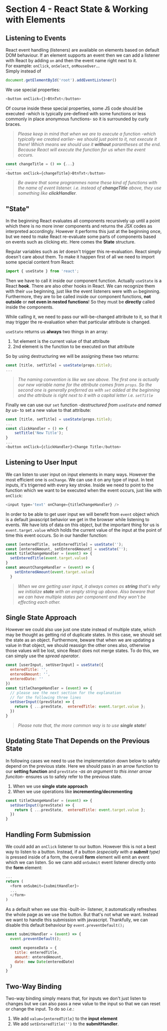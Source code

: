# Section 4 - React State & Working with Elements
## Listening to Events
React event handling (listeners) are available on elements based on default DOM behaviour. If an element supports an event then we can add a listener with React by adding `on` and then the event name right next to it.  
For example: `onClick`, `onSelect`, `onMouseOver`...  
Simply instead of
```javascript
document.getElementById('root').addEventListener()
```
We use special properties:
```javascript
<button onClick={}>BtnTxt</button>
```
Of course inside these special properties, some JS code should be executed -which is typically pre-defined with some functions or less commonly in place anonymous functions- so it is surrounded by curly braces.
> *Please keep in mind that when we are to execute a function -which typically we created earlier- we should just point to it, not execute it there! Which means we should use it **without** parantheses at the end. Because React will execute the function for us when the event occurs.*
```javascript
const changeTitle = () => {...}
...
<button onClick={changeTitle}>BtnTxt</button>
```
> *Be aware that some programmes name these kind of functions with the name of event listener. i.e. instead of **changeTitle** above, they use something like **clickHandler**.*

## "State"
In the beginning React evaluates all components recursively up until a point which there is no more inner components and returns the JSX codes as interpreted accordingly. However it performs this just at the beginning once, but we need to make React re-evaluate some parts of components based on events such as clicking etc. Here comes the **State** structure.  

Regular variables such as *let* doesn't trigger this re-evaluation. React simply doesn't care about them. To make it happen first of all we need to import some special content from React:
```javascript
import { useState } from 'react';
```
Then we have to call it inside our component function. Actually `useState` is a React **hook**. There are also other hooks in React. We can recognize them with their `use` beginning, just like the event listeners were with `on` beginning. Furthermore, they are to be called inside our component functions, **not outside** or **not even in nested functions**! So they must be **directly** called inside the components.  

While calling it, we need to pass our will-be-changed attribute to it, so that it may trigger the re-evaluation when that particular attribute is changed.  

`useState` returns us **always** two things in an array:
1. 1st element is the current value of that attribute
2. 2nd element is the function to be executed on that attribute

So by using destructuring we will be assigning these two returns:
```javascript
const [title, setTitle] = useState(props.title);
...
```
> *The naming convention is like we see above. The first one is actually our new variable name for the attribute comes from `props`. So the second one is generally preferred as with `set` added at the beginning and the attribute is right next to it with a capital letter i.e. `setTitle`*

Finally we can use our `set` function *-destructured from `useState` and named by us-* to set a new value to that attribute:
```javascript
const [title, setTitle] = useState(props.title);
...
const clickHandler = () => {
    setTitle('New Title');
}
...
<button onClick={clickHandler}>Change Title</button>
```

## Listening to User Input
We can listen to user input on input elements in many ways. However the most efficient one is `onChange`. We can use it on any type of input. In text inputs, it's trigerred with every key stroke. Inside we need to point to the function which we want to be executed when the event occurs, just like with `onClick`:
```javascript
<input type='text' onChange={titleChangeHandler} />
```
In order to be able to get user input we will benefit from `event` object which is a default javascript behavior we get in the browser while listening to events. We have lots of data on this object, but the important thing for us is `event.target.value` which holds the current value of the input at the point of time this event occurs. So in our handler function:
```javascript
const [enteredTitle, setEnteredTitle] = useState('');
const [enteredAmount, setEnteredAmount] = useState('');
const titleChangeHandler = (event) => {
  setEnteredTitle(event.target.value)
}
const amountChangeHandler = (event) => {
    setEnteredAmount(event.target.value)
  }
```
> *When we are getting user input, it always comes as **string** that's why we initialize **state** with an empty string up above. Also beware that we can have multiple states per component and they won't be effecting each other.*

## Single State Approach
However we could also use just one state instead of multiple state, which may be thought as getting rid of duplicate states. In this case, we should set the state as an object. Furthermore, beware that when we are updating a value in that object, we should reassign the other ones also, otherwise those values will be lost, since React does not merge states. To do this, we can simply use the *spread operator*.
```javascript
const [userInput, setUserInput] = useState({
  enteredTitle: '',
  enteredAmount: '',
  enteredDate: ''
})
const titleChangeHandler = (event) => {
  // please see the next section for the explanation
  // for the following three lines
  setUserInput((prevState) => {
    return { ...prevState,  enteredTitle: event.target.value };
  })
}
```
> *Please note that, the more common way is to use **single state**!*

## Updating State That Depends on the Previous State
In following cases we need to use the implementation down below to safely depend on the previous state. Here we should pass in an arrow function to our **setting function** and `prevState` *-as an argument to this inner arrow funciton-* ensures us to safely refer to the previous state.
1. When we use **single state approach**
1. When we use operations like **incrementing/decrementing**
```javascript
const titleChangeHandler = (event) => {
  setUserInput((prevState) => {
    return { ...prevState,  enteredTitle: event.target.value };
  })
}
```

## Handling Form Submission
We could add an `onClick` listener to our button. However this is not a best way to listen to a button. Instead, if a button *(especially with a **submit** type)* is pressed inside of a form, the overall **form** element will emit an event which we can listen. So we cann add `onSubmit` event listener directly onto the **form** element:
```javascript
...
return (
  <form onSubmit={submitHandler}>
  ...
  </form>
)
```
As a default when we use this -built-in- listener, it automatically refreshes the whole page as we use the button. But that's not what we want. Instead we want to handle this submission with javascript. Thankfully, we can disable this default behaviour by `event.preventDefault();`
```javascript
const submitHandler = (event) => {
  event.preventDefault();

  const expenseData = {
    title: enteredTitle,
    amount: enteredAmount,
    date: new Date(enteredDate)
  }
}
```
## Two-Way Binding
Two-way binding simply means that, for inputs we don't just listen to changes but we can also pass a new value to the input so that we can reset or change the input. To do so *i.e.*:
1. We add `value={enteredTitle}` to the **input element**
2. We add `setEnteredTitle('')` to the **submitHandler**.
